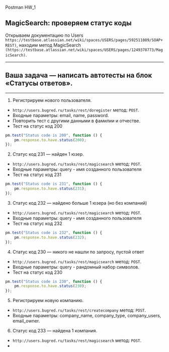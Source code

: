 Postman HW_1

## MagicSearch: проверяем статус коды
Открываем документацию по Users `https://testbase.atlassian.net/wiki/spaces/USERS/pages/592511089/SOAP+REST)`, находим метод MagicSearch `(https://testbase.atlassian.net/wiki/spaces/USERS/pages/1249378773/MagicSearch)`.
<hr>

## Ваша задача — написать автотесты на блок «Статусы ответов».

<hr>

1. Регистрируем нового пользователя.

* `http://users.bugred.ru/tasks/rest/doregister` метод: `POST`.
* Входные параметры: email, name, password.
* Повторить тест с другими данными в фамилии и отчестве.
* Тест на статус код 200
```js
pm.test("Status code is 200", function () {
    pm.response.to.have.status(200);
});
```

2. Статус код 231 — найден 1 юзер.

* `http://users.bugred.ru/tasks/rest/magicsearch` метод: `POST`.
* Входные параметры: query - имя созданного пользователя
* Тест на статус код 231
```js
pm.test("Status code is 231", function () {
    pm.response.to.have.status(231);
});
```

3. Статус код 232 — найдено больше 1 юзера (но без компаний)
* `http://users.bugred.ru/tasks/rest/magicsearch` метод: `POST`.
* Входные параметры: query - имя созданного пользователя
* Тест на статус код 232
```js
pm.test("Status code is 232", function () {
    pm.response.to.have.status(232);
});
```

4. Статус код 230 — никого не нашли по запросу, пустой ответ
* `http://users.bugred.ru/tasks/rest/magicsearch` метод: `POST`.
* Входные параметры: query - рандомный набор символов.
* Тест на статус код 230
```js
pm.test("Status code is 230", function () {
    pm.response.to.have.status(230);
});
```

5. Регистрируем новую компанию.
* `http://users.bugred.ru/tasks/rest/createcompany` метод: `POST`.
* Входные параметры: company_name, company_type, company_users, email_owner.

6. Статус код 233 — найдена 1 компания.
* `http://users.bugred.ru/tasks/rest/magicsearch` метод: `POST`.
* 
